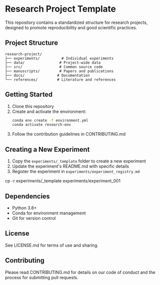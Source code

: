# Research Project Template

This repository contains a standardized structure for research projects, designed to promote reproducibility and good scientific practices.

## Project Structure

```
research-project/
├── experiments/          # Individual experiments
├── data/                # Project-wide data
├── src/                 # Common source code
├── manuscripts/         # Papers and publications
├── docs/               # Documentation
└── references/         # Literature and references
```

## Getting Started

1. Clone this repository
2. Create and activate the environment:
   ```bash
   conda env create -f environment.yml
   conda activate research-env
   ```
3. Follow the contribution guidelines in CONTRIBUTING.md

## Creating a New Experiment

1. Copy the `experiments/_template` folder to create a new experiment
2. Update the experiment's README.md with specific details
3. Register the experiment in `experiments/experiment_registry.md`

cp -r experiments/_template experiments/experiment_001

## Dependencies

- Python 3.8+
- Conda for environment management
- Git for version control

## License

See LICENSE.md for terms of use and sharing.

## Contributing

Please read CONTRIBUTING.md for details on our code of conduct and the process for submitting pull requests. 